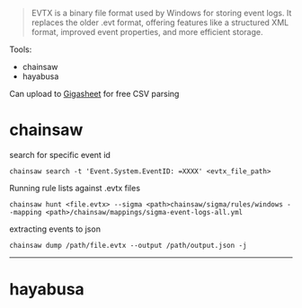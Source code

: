 > EVTX is a binary file format used by Windows for storing event logs. It replaces the older .evt format, offering features like a structured XML format, improved event properties, and more efficient storage. 

Tools:
- chainsaw
- hayabusa


Can upload to [Gigasheet](https://app.gigasheet.com/datasets) for free CSV parsing

# chainsaw
search for specific event id
```
chainsaw search -t 'Event.System.EventID: =XXXX' <evtx_file_path>
```

Running rule lists against .evtx files
```
chainsaw hunt <file.evtx> --sigma <path>chainsaw/sigma/rules/windows --mapping <path>/chainsaw/mappings/sigma-event-logs-all.yml
```

extracting events to json
```
chainsaw dump /path/file.evtx --output /path/output.json -j
```


---

# hayabusa
